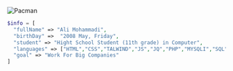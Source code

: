 ![Pacman](https://gist.githubusercontent.com/Prince-Shivaram/3ace2c813ca49546f3f5f20cd03a2d3e/raw/6058e76860d16ee29df949da3166b3653959318f/hello.gif)

```PHP
$info = [
  "fullName" => "Ali Mohammadi",
  "birthDay" =>  "2008 May, Friday",
  "student" => "Hight School Student (11th grade) in Computer",
  "languages" => ["HTML","CSS","TALWIND","JS","JQ","PHP","MYSQLI","SQL"],
  "goal" => "Work For Big Companies"
]

```

